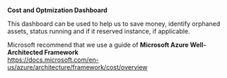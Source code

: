 **Cost and Optmization Dashboard**

This dashboard can be used to help us to save money, identify orphaned assets, status running and if it reserved instance, if applicable.

Microsoft recommend that we use a guide of **Microsoft Azure Well-Architected Framework**</br>
https://docs.microsoft.com/en-us/azure/architecture/framework/cost/overview
